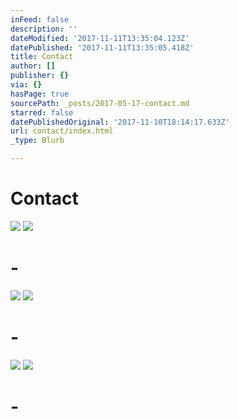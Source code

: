 ```yaml
---
inFeed: false
description: ''
dateModified: '2017-11-11T13:35:04.123Z'
datePublished: '2017-11-11T13:35:05.418Z'
title: Contact
author: []
publisher: {}
via: {}
hasPage: true
sourcePath: _posts/2017-05-17-contact.md
starred: false
datePublishedOriginal: '2017-11-10T18:14:17.633Z'
url: contact/index.html
_type: Blurb

---
```

# **Contact**
![](https://the-grid-user-content.s3-us-west-2.amazonaws.com/2de001bc-b903-4916-bad9-86b5ad0cbdc0.png)
![](https://the-grid-user-content.s3-us-west-2.amazonaws.com/6b540b87-8378-475a-bda7-d35cb83955da.jpg)

# -
![](https://s3-us-west-2.amazonaws.com/the-grid-img/p/a5d8972efebce77bcf7747aa6d4ff2015c35e8f2.png)
![](https://s3-us-west-2.amazonaws.com/the-grid-img/p/bb2c2a09b160dc0c483a98a88f2469e8161d72dc.png)

# -
![](https://s3-us-west-2.amazonaws.com/the-grid-img/p/47d7ef3b7874838ebfda9d49dc57ae2306801db0.png)
![](https://s3-us-west-2.amazonaws.com/the-grid-img/p/5eb25437ad1784a2948469904125d5ace0a0c238.png)

# -